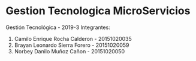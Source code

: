 # Gestion Tecnologica MicroServicios

Gestión Tecnológica - 2019-3
Integrantes: 
<ol>
<li>Camilo Enrique Rocha Calderon  -  20151020035</li> 
<li>Brayan Leonardo Sierra Forero - 20151020059</li> 
<li>Norbey Danilo Muñoz Cañon - 20151020050</li>
</ol>
